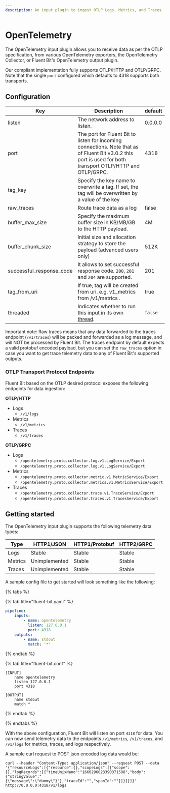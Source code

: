 ```yaml
---
description: An input plugin to ingest OTLP Logs, Metrics, and Traces
---
```


# OpenTelemetry

The OpenTelemetry input plugin allows you to receive data as per the OTLP specification, from various OpenTelemetry exporters, the OpenTelemetry Collector, or Fluent Bit's OpenTelemetry output plugin.

Our compliant implementation fully supports OTLP/HTTP and OTLP/GRPC. Note that the single `port` configured which defaults to 4318 supports both transports.

## Configuration <a href="#configuration" id="configuration"></a>

| Key               | Description                                                                        | default |
| ----------------- | -----------------------------------------------------------------------------------| ------- |
| listen            | The network address to listen.                                                     | 0.0.0.0 |
| port              | The port for Fluent Bit to listen for incoming connections. Note that as of Fluent Bit v3.0.2 this port is used for both transport OTLP/HTTP and OTLP/GRPC.                                                                                      | 4318    |
| tag_key           | Specify the key name to overwrite a tag. If set, the tag will be overwritten by a value of the key  |         |
| raw_traces        | Route trace data as a log                                                          | false   |
| buffer_max_size   | Specify the maximum buffer size in KB/MB/GB to the HTTP payload.                   | 4M      |
| buffer_chunk_size | Initial size and allocation strategy to store the payload (advanced users only)    | 512K    |
|successful_response_code | It allows to set successful response code. `200`, `201` and `204` are supported.| 201 |
| tag_from_uri      | If true, tag will be created from uri. e.g. v1_metrics from /v1/metrics .                                                                      | true    |
| threaded | Indicates whether to run this input in its own [thread](../../administration/multithreading.md#inputs). | `false` |

Important note: Raw traces means that any data forwarded to the traces endpoint (`/v1/traces`) will be packed and forwarded as a log message, and will NOT be processed by Fluent Bit. The traces endpoint by default expects a valid protobuf encoded payload, but you can set the `raw_traces` option in case you want to get trace telemetry data to any of Fluent Bit's supported outputs.

### OTLP Transport Protocol Endpoints

Fluent Bit based on the OTLP desired protocol exposes the following endpoints for data ingestion:

__OTLP/HTTP__
- Logs
  - `/v1/logs`
- Metrics
  - `/v1/metrics`
- Traces
  - `/v1/traces`

__OTLP/GRPC__

- Logs
  - `/opentelemetry.proto.collector.log.v1.LogService/Export`
  - `/opentelemetry.proto.collector.log.v1.LogService/Export`
- Metrics
  - `/opentelemetry.proto.collector.metric.v1.MetricService/Export`
  - `/opentelemetry.proto.collector.metrics.v1.MetricsService/Export`
- Traces
  - `/opentelemetry.proto.collector.trace.v1.TraceService/Export`
  - `/opentelemetry.proto.collector.traces.v1.TracesService/Export`


## Getting started

The OpenTelemetry input plugin supports the following telemetry data types:

| Type    | HTTP1/JSON | HTTP1/Protobuf | HTTP2/GRPC |
| ------- | ---------- | -------------- | ---------- |
| Logs    | Stable | Stable | Stable |
| Metrics | Unimplemented | Stable | Stable |
| Traces  | Unimplemented | Stable | Stable |

A sample config file to get started will look something like the following:


{% tabs %}

{% tab title="fluent-bit.yaml" %}
```yaml
pipeline:
    inputs:
        - name: opentelemetry
          listen: 127.0.0.1
          port: 4318
    outputs:
        - name: stdout
          match: '*'
```
{% endtab %}

{% tab title="fluent-bit.conf" %}
```
[INPUT]
    name opentelemetry
    listen 127.0.0.1
    port 4318

[OUTPUT]
    name stdout
    match *
```
{% endtab %}

{% endtabs %}

With the above configuration, Fluent Bit will listen on port `4318` for data. You can now send telemetry data to the endpoints `/v1/metrics`, `/v1/traces`, and `/v1/logs` for metrics, traces, and logs respectively.

A sample curl request to POST json encoded log data would be:
```
curl --header "Content-Type: application/json" --request POST --data '{"resourceLogs":[{"resource":{},"scopeLogs":[{"scope":{},"logRecords":[{"timeUnixNano":"1660296023390371588","body":{"stringValue":"{\"message\":\"dummy\"}"},"traceId":"","spanId":""}]}]}]}'   http://0.0.0.0:4318/v1/logs
```
